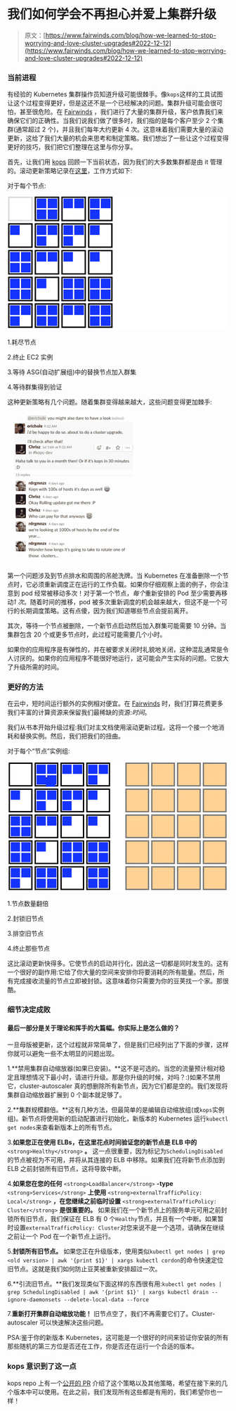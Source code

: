 # 我们如何学会不再担心并爱上集群升级

> 原文：[https://www.fairwinds.com/blog/how-we-learned-to-stop-worrying-and-love-cluster-upgrades#2022-12-12](https://www.fairwinds.com/blog/how-we-learned-to-stop-worrying-and-love-cluster-upgrades#2022-12-12)

 ### **当前进程**

有经验的 Kubernetes 集群操作员知道升级可能很棘手。像`kops`这样的工具试图让这个过程变得更好，但是这还不是一个已经解决的问题。集群升级可能会很可怕，甚至很危险。在 [Fairwinds](/) ，我们进行了大量的集群升级，客户依靠我们来确保它们的正确性。当我们说我们做了很多时，我们指的是每个客户至少 2 个集群(通常超过 2 个)，并且我们每年大约更新 4 次。这意味着我们需要大量的滚动更新，这给了我们大量的机会来思考和制定策略。我们想出了一些让这个过程变得更好的技巧，我们把它们整理在这里与你分享。

首先，让我们用 [kops](https://www.github.com/kubernetes/kops) 回顾一下当前状态，因为我们的大多数集群都是由 it 管理的。滚动更新策略记录在[这里](https://github.com/kubernetes/kops/blob/master/docs/cli/kops_rolling-update_cluster.md#synopsis)，工作方式如下:

对于每个节点:

![](img/5df956c047281c8b36478c19b5cba09e.png)

1.耗尽节点

2.终止 EC2 实例

3.等待 ASG(自动扩展组)中的替换节点加入群集

4.等待群集得到验证

这种更新策略有几个问题。随着集群变得越来越大，这些问题变得更加棘手:

![Screen-Shot-2018-08-24-at-10.45.12-AM](img/bc803eed6d643619688388f5fe87aaf9.png)

第一个问题涉及到节点排水和周围的吊舱洗牌。当 Kubernetes 在准备删除一个节点时，它必须重新调度正在运行的工作负载。如果你仔细观察上面的例子，你会注意到 pod 经常被移动多次！对于第一个节点，*每个*重新安排的 Pod 至少需要再移动*1 次*。随着时间的推移，pod 被多次重新调度的机会越来越大，但这不是一个可行的长期调度策略。这有点傻，因为我们知道哪些节点会提前离开。

其次，等待一个节点被删除，一个新节点启动然后加入群集可能需要 10 分钟。当集群包含 20 个或更多节点时，此过程可能需要几个小时。

如果你的应用程序是有弹性的，并在被要求关闭时礼貌地关闭，这种混乱通常是令人讨厌的。如果你的应用程序不能很好地运行，这可能会产生实际的问题。它放大了升级所需的时间。

### **更好的方法**

在云中，短时间运行额外的实例相对便宜。在 [Fairwinds](/) 时，我们打算花费更多我们丰富的计算资源来保留我们最稀缺的资源:*时间*。

我们从书本开始升级过程:我们对主文档使用滚动更新过程。这将一个接一个地消耗和替换实例。然后，我们把我们的扭曲。

对于每个“节点”实例组:

![](img/89c743244dca65821668bb953814817c.png)

1.节点数量翻倍

2.封锁旧节点

3.排空旧节点

4.终止那些节点

这比滚动更新快得多。它使节点的启动并行化，因此这一切都是同时发生的。这有一个很好的副作用:它给了你大量的空间来安排你将要消耗的所有能量。然后，所有完成接收流量的节点立即被封锁。这意味着你只需要为你的豆荚找一个家。那很酷。

### **细节决定成败**

#### 最后一部分是关于理论和挥手的大篇幅。你实际上是怎么做的？

一旦母版被更新，这个过程就非常简单了，但是我们已经列出了下面的步骤，这样你就可以避免一些不太明显的问题出现。

1.**禁用集群自动缩放器(如果已安装)。**这不是可选的。当您的流量预计相对稳定且理想情况下最小时，请进行升级。那是你升级的时候，对吗？:)如果不禁用它，cluster-autoscaler 真的想删除所有新节点，因为它们都是空的。我们发现将集群自动缩放器扩展到 0 个副本就足够了。

2.**集群规模翻倍。**这有几种方法，但最简单的是编辑自动缩放组(或`kops`实例组)。新节点将使用新的启动配置进行初始化，新版本的 Kubernetes 运行`kubectl get nodes`来查看新版本上的所有节点。

3.**如果您正在使用 ELBs，在这里花点时间验证您的新节点是 ELB 中的** `<strong>Healthy</strong>` **。**
这一点很重要，因为标记为`SchedulingDisabled`的节点被视为不可用，并将从其连接的 ELB 中移除。如果我们在将新节点添加到 ELB 之前封锁所有旧节点，这将导致中断。

4.**如果您在您的任何** `<strong>LoadBalancer</strong>` **-type** `<strong>Services</strong>` **上使用** `<strong>externalTrafficPolicy: Local</strong>` **，在您继续之前临时设置** `<strong>externalTrafficPolicy: Cluster</strong>` **是很重要的。**
如果我们在一个新节点上的服务单元可用之前封锁所有旧节点，我们保证在 ELB 有 0 个`Healthy`节点，并且有一个中断。如果暂时设置`externalTrafficPolicy: Cluster`对您来说不是一个选项，请确保在继续之前让一个 Pod 在一个新节点上运行。

5.**封锁所有旧节点。**
如果您正在升级版本，使用类似`kubectl get nodes | grep <old version> | awk '{print $1}' | xargs kubectl cordon`的命令快速定位旧节点。这就是我们如何防止豆荚被重新安排超过一次。

6.**引流旧节点。**我们发现类似下面这样的东西很有用:`kubectl get nodes | grep SchedulingDisabled | awk '{print $1}' | xargs kubectl drain --ignore-daemonsets --delete-local-data --force`

7.**重新打开集群自动缩放功能！**
旧节点空了，我们不再需要它们了。Cluster-autoscaler 可以快速解决这些问题。

PSA:鉴于你的新版本 Kubernetes，这可能是一个很好的时间来验证你安装的所有那些随机的第三方位是否还在工作，你是否还在运行一个合适的版本。

### **kops 意识到了这一点**

kops repo 上有一个[公开的 PR](https://github.com/kubernetes/kops/pull/4038) 介绍了这个策略以及其他策略，希望在接下来的几个版本中可以使用。在此之前，我们发现所有这些都是有用的，我们希望你也一样！